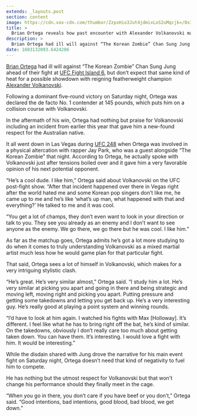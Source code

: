 ```yaml
--- 
extends: _layouts.post 
section: content 
image: https://cdn.vox-cdn.com/thumbor/ZzpxHio3Jut4jdmixLoS2uMqcjk=/0x342:4165x2523/fit-in/1200x630/cdn.vox-cdn.com/uploads/chorus_asset/file/21969589/1280823083.jpg.jpg 
title: > 
  Brian Ortega reveals how past encounter with Alexander Volkanovski made him respect the UFC champ so much 
description: > 
  Brian Ortega had ill will against “The Korean Zombie” Chan Sung Jung ahead of their fight at UFC Fight Island 6, but don’t expect that same kind of heat for a possible showdown with reigning featherweight champion Alexander Volkanovski.Following a dominant five-round victory on Saturday night, Ortega was declared the de facto No.I like him,” Ortega said about Volkanovski on the UFC post-fight show.That said, Ortega sees a lot of himself in Volkanovski, which makes for a very intriguing stylistic clash.“When you go in there, you don’t care if you have beef or you don’t,” Ortega said. 
date: 1603132093.6424286 
--- 
```

<div><p id="UljUHI"><a href="https://www.mmafighting.com/fighter/2838/brian-ortega">Brian Ortega</a> had ill will against &#8220;The Korean Zombie&#8221; Chan Sung Jung ahead of their fight at <a href="https://www.mmafighting.com/fight-card/1164/ufc-fight-island-6-ortega-vs-korean-zombie">UFC Fight Island 6</a>, but don&#8217;t expect that same kind of heat for a possible showdown with reigning featherweight champion <a href="https://www.mmafighting.com/fighter/4234/alexander-volkanovski">Alexander Volkanovski</a>.</p>
<p id="fpOBPf">Following a dominant five-round victory on Saturday night, Ortega was declared the de facto No. 1 contender at 145 pounds, which puts him on a collision course with Volkanovski.</p>
<p id="MBX7pJ">In the aftermath of his win, Ortega had nothing but praise for Volkanovski including an incident from earlier this year that gave him a new-found respect for the Australian native.</p>
<p id="Vch99D">It all went down in Las Vegas during <a href="https://www.mmafighting.com/fight-card/1095/ufc-248">UFC 248</a> when Ortega was involved in a physical altercation with rapper Jay Park, who was a guest alongside &#8220;The Korean Zombie&#8221; that night. According to Ortega, he actually spoke with Volkanovski just after tensions boiled over and it gave him a very favorable opinion of his next potential opponent.</p>
<p id="surx4f">&#8220;He&#8217;s a cool dude. I like him,&#8221; Ortega said about Volkanovski on the UFC post-fight show. &#8220;After that incident happened over there in Vegas right after the world hated me and some Korean pop singers don&#8217;t like me, he came up to me and he&#8217;s like &#8216;what&#8217;s up man, what happened with that and everything?&#8217; He talked to me and it was cool.</p>
<p id="Rx15Z0">&#8220;You get a lot of champs, they don&#8217;t even want to look in your direction or talk to you. They see you already as an enemy and I don&#8217;t want to see anyone as the enemy. We go there, we go there but he was cool. I like him.&#8221;</p>
<p id="WjjkQU">As far as the matchup goes, Ortega admits he&#8217;s got a lot more studying to do when it comes to truly understanding Volkanovski as a mixed martial artist much less how he would game plan for that particular fight.</p>
<p id="PClyQb">That said, Ortega sees a lot of himself in Volkanovski, which makes for a very intriguing stylistic clash.</p>
<p id="HXTN2n">&#8220;He&#8217;s great. He&#8217;s very similar almost,&#8221; Ortega said. &#8220;I study him a lot. He&#8217;s very similar at picking you apart and going in there and being strategic and moving left, moving right and picking you apart. Putting pressure and getting some takedowns and letting you get back up. He&#8217;s a very interesting guy. He&#8217;s really good at playing a point system and winning rounds.</p>
<p id="lK8tru">&#8220;I&#8217;d have to look at him again. I watched his fights with Max [Holloway]. It&#8217;s different. I feel like what he has to bring right off the bat, he&#8217;s kind of similar. On the takedowns, obviously I don&#8217;t really care too much about getting taken down. You can have them. It&#8217;s interesting. I would love a fight with him. It would be interesting.&#8221;</p>
<p id="C6Dux0">While the disdain shared with Jung drove the narrative for his main event fight on Saturday night, Ortega doesn&#8217;t need that kind of negativity to fuel him to compete.</p>
<p id="bCXEgy">He has nothing but the utmost respect for Volkanovski but that won&#8217;t change his performance should they finally meet in the cage.</p>
<p id="oVQMuf">&#8220;When you go in there, you don&#8217;t care if you have beef or you don&#8217;t,&#8221; Ortega said. &#8220;Good intentions, bad intentions, good blood, bad blood, we get down.&#8221;</p>
  
</div>